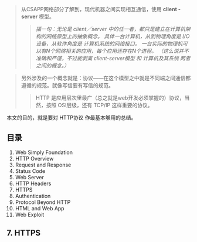 > 从CSAPP网络部分了解到，现代机器之间实现相互通信，使用 **client - server** 模型。
>> *插一句：无论是 client／server 中的任一者，都只是建立在计算机架构的网络原型上的抽象概念。
具体一台计算机，从到物理角度是 I/O设备，从软件角度是 计算机系统的网络接口。
一台实际的物理机可以有N个网络相关的应用，每个应用还存在N个进程。
（这么说并不准确和严谨，不过能剥离 client-server模型 和 计算机及其系统 两者之间的概念。）*

> 另外涉及的一个概念就是：协议——在这个模型之中就是不同端之间通信都遵循的规范。就像写信要有写信的规范。
>> HTTP 是应用层次里最广（总之就是web开发必须掌握的）协议，当然，按照 OSI层级，还有 TCP/IP 这样重要的协议。

本文的目的，就是要对 HTTP协议 作最基本够用的总结。

## 目录
1. Web Simply Foundation
2. HTTP Overview
3. Request and Response
4. Status Code
5. Web Server
6. HTTP Headers
7. HTTPS
8. Authentication
9. Protocol Beyond HTTP
10. HTML and Web App
11. Web Exploit

## 7. HTTPS
